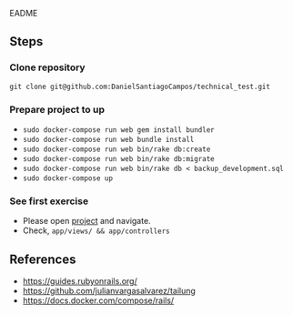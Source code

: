 EADME

## Steps

### Clone repository

`git clone git@github.com:DanielSantiagoCampos/technical_test.git`

### Prepare project to up

- `sudo docker-compose run web gem install bundler`
- `sudo docker-compose run web bundle install`
- `sudo docker-compose run web bin/rake db:create`
- `sudo docker-compose run web bin/rake db:migrate`
- `sudo docker-compose run web bin/rake db < backup_development.sql`
- `sudo docker-compose up`

### See first exercise

- Please open [project](http://localhost:3000/) and navigate.
- Check, `app/views/ && app/controllers`

## References
- https://guides.rubyonrails.org/
- https://github.com/julianvargasalvarez/tailung
- https://docs.docker.com/compose/rails/

